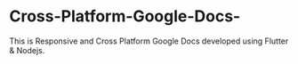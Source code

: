 # Cross-Platform-Google-Docs-
This is Responsive and Cross Platform Google Docs developed using Flutter &amp; Nodejs.
